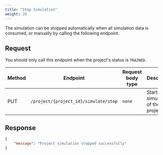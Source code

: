 ```yaml
---
title: "Stop Simulation"
weight: 20
---
```


The simulation can be stopped automatically when all simulation data is consumed, or manually by calling the following endpoint.

## Request

You should only call this endpoint when the project's status is `TRAINED`.

| Method | Endpoint | Request body type | Description |
| ------ | -------- | ----------------- | ----------- |
| PUT | `/project/{project_id}/simulate/stop` | `none` | Start the simulation of the project |

## Response

```json
{
    "message": "Project simulation stopped successfully"
}
```
